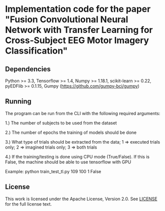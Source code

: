 # Implementation code for the paper "Fusion Convolutional Neural Network with Transfer Learning for Cross-Subject EEG Motor Imagery Classification"

## Dependencies
Python >= 3.3, Tensorflow >= 1.4, Numpy >= 1.18.1, scikit-learn >= 0.22, pyEDFlib >= 0.1.15, Gumpy (https://github.com/gumpy-bci/gumpy)

## Running
The program can be run from the CLI with the following required arguments:

1.) The number of subjects to be used from the dataset

2.) The number of epochs the training of models should be done

3.) What type of trials should be extracted from the data; 1 => executed trials only; 2 => imagined trials only; 3 => both trials

4.) If the training/testing is done using CPU mode (True/False). If this is False, the machine should be able to use tensorflow with GPU

Example: python train_test_tl.py 109 100 1 False

## License

This work is licensed under the Apache License, Version 2.0. See [LICENSE](https://github.com/rootskar/EEGMotorImagery/edit/master/LICENSE) for the full license text.
